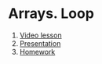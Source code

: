 # Arrays. Loop

1. [Video lesson]()
2. [Presentation](java02.pptx)
3. [Homework](https://classroom.github.com/a/BkfotIXS)
